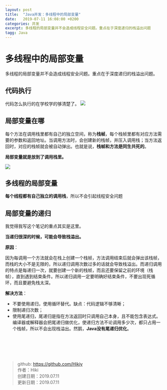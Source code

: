 ```yaml
---
layout: post
title:  "Java并发：多线程中的局部变量"
date:   2019-07-11 16:08:00 +0200
categories: 并发
excerpt: 多线程的局部变量并不会造成线程安全问题。重点在于深度递归的栈溢出问题
tagg: Java
---
```


# 多线程中的局部变量

多线程的局部变量并不会造成线程安全问题。重点在于深度递归的栈溢出问题。
## 代码执行
代码怎么执行的在学校学的够清楚了。
![](https://note.youdao.com/yws/public/resource/aab7147570c5edbb8c0c3eda4018495b/xmlnote/BD58626D5B0E45BE9D652139AC55F223/18377)

## 局部变量在哪
每个方法在调用栈里都有自己的独立空间，称为**栈帧**，每个栈帧里都有对应方法需要的参数和返回地址。当调用方法时，会创建新的栈帧，并压入调用栈；当方法返回时，对应的栈帧就会被自动弹出。也就是说，**栈帧和方法是同生共死的**。

**局部变量就是放到了调用栈里。**

![](https://note.youdao.com/yws/public/resource/aab7147570c5edbb8c0c3eda4018495b/xmlnote/8F08D27E47E0447F8E9C626E285932FB/18387)

## 多线程的局部变量

**每个线程都有自己独立的调用栈**，所以不会引起线程安全问题

## 局部变量的递归

我觉得我写这个笔记的重点其实是这里。

**当递归很深的时候，可能会导致栈溢出。**

**原因**：

因为每调用一个方法就会在栈上创建一个栈帧，方法调用结束后就会弹出该栈帧，而栈的大小不是无限的，所以递归调用次数过多的话就会导致栈溢出。而递归调用的特点是每递归一次，就要创建一个新的栈帧，而且还要保留之前的环境（栈帧），直到遇到结束条件。所以递归调用一定要明确好结束条件，不要出现死循环，而且要避免栈太深。

**解决方法**：
- 不要使用递归，使用循环替代。缺点：代码逻辑不够清晰；
- 限制递归次数；
- 使用尾递归，尾递归是指在方法返回时只调用自己本身，且不能包含表达式。编译器或解释器会把尾递归做优化，使递归方法不论调用多少次，都只占用一个栈帧，所以不会出现栈溢出。然鹅，**Java没有尾递归优化**。

<br /><br /><br /><br />
> github: https://github.com/Hikiy  
> 作者：Hiki  
> 创建日期：2019.07.11  
> 更新日期：2019.07.11
